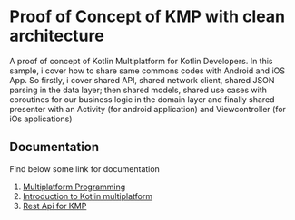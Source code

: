# Proof of Concept of KMP with clean architecture
A proof of concept of Kotlin Multiplatform for Kotlin Developers. In this sample, i  cover how to share same commons codes with Android and iOS App. So firstly, i cover shared API, shared network client, shared JSON parsing in the data layer; then  shared models, shared use cases with coroutines for our business logic in the domain layer and finally shared presenter with an Activity (for android application) and Viewcontroller (for iOs applications)

## Documentation
Find below some link for documentation

1. [Multiplatform Programming](https://kotlinlang.org/docs/reference/multiplatform.html)
2. [Introduction to Kotlin multiplatform](https://play.kotlinlang.org/hands-on/Targeting%20iOS%20and%20Android%20with%20Kotlin%20Multiplatform/01_Introduction)
3. [Rest Api for KMP](https://blog.kotlin-academy.com/how-to-create-a-rest-api-client-and-its-integration-tests-in-kotlin-multiplatform-d76c9a1be348)
